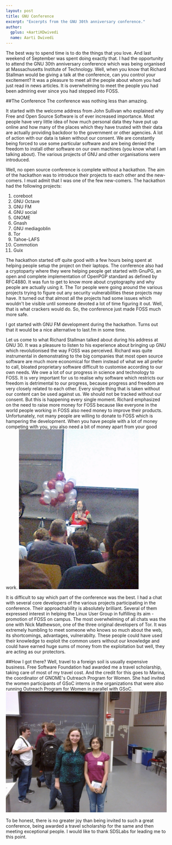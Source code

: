 ```yaml
---
layout: post
title: GNU Conference
excerpt: "Excerpts from the GNU 30th anniversary conference."
author:
  gplus: +AartiKDwivedi
  name: Aarti Dwivedi
---
```


The best way to spend time is to do the things that you love. And last weekend of September
was spent doing exactly that. I had the opportunity to attend the GNU 30th anniversary conference
which was being organised at Massachusetts Institute of Technology. Well, when you know that
Richard Stallman would be giving a talk at the conference, can you control your excitement?
It was a pleasure to meet all the people about whom you had just read in news articles. It
is overwhelming to meet the people you had been admiring ever since you had stepped into
FOSS.

##The Conference
The conference was nothing less than amazing.

It started with the welcome address from John Sullivan who explained why Free and Open Source
Software is of ever increased importance. Most people have very little idea of how much personal
data they have put up online and how many of the places which they have trusted with their data
are actually providing backdoor to the government or other agencies. A lot of action with our data
is taken without our consent. We are constantly being forced to use some particular software
and are being denied the freedom to install other software on our own machines (you know what I
am talking about). The various projects of GNU and other organisations were introduced.

Well, no open source conference is complete without a hackathon. The aim of the hackathon was
to introduce their projects to each other and the new-comers. I must admit that I was one of the
few new-comers. The hackathon had the following projects:
1. coreboot
2. GNU Octave
3. GNU FM
4. GNU social
5. GNOME
6. Gnash
7. GNU mediagoblin
8. Tor
9. Tahoe-LAFS
10. Commotion
11. Guix

The hackathon started off quite good with a few hours being spent at helping people setup the project
on their laptops. The conference also had a cryptoparty where they were helping people get started with
GnuPG, an open and complete implementation of OpenPGP standard as defined by RFC4880. It was fun
to get to know more about cryptography and why people are actually using it. The Tor people were going
around the various projects trying to figure out any security vulnerabilities these projects may have.
It turned out that almost all the projects had some issues which wouldn't be visible until someone
devoted a lot of time figuring it out. Well, that is what crackers would do. So, the conference just made
FOSS much more safe.

I got started with GNU FM development during the hackathon. Turns out that it would be a nice alternative
to last.fm in some time.

Let us come to what Richard Stallman talked about during his address at GNU 30. It was a pleasure to listen
to his experience about bringing up GNU which revolutionised the way FOSS was perceived. Richard was quite
instrumental in demonstrating to the big companies that most open source software are much more economical
for them instead of what we all prefer to call, bloated proprietary software difficult to customise according
to our own needs. We owe a lot of our progress in science and technology to FOSS. It is very important for
us to realise why software which restricts our freedom is detrimental to our progress, because progress and
freedom are very closely related to each other. Every single thing that is taken without our content can be
used against us. We should not be tracked without our consent. But this is happening every single moment.
Richard emphasized on the need to raise more money for FOSS because like everyone in the world people working
in FOSS also need money to improve their products. Unfortunately, not many people are willing to donate to
FOSS which is hampering the development. When you have people with a lot of money competing with you, you
also need a bit of money apart from your good work.
![Richard Stallman at GNU30](/images/posts/RichardStallman.jpg)

It is difficult to say which part of the conference was the best. I had a chat with several core developers
of the various projects participating in the conference. Their approachability is absolutely brilliant.
Several of them expressed interest in helping the Linux User Group in fulfilling its aim - promotion of
FOSS on campus. The most overwhelming of all chats was the one with Nick Mathewson, one of the three
original developers of Tor. It was extremely humbling to meet someone who knows so much about the web,
its shortcomings, advantages, vulnerabilty. These people could have used their knowledge to exploit the
common users without our knowledge and could have earned huge sums of money from the exploitation but well,
they are acting as our protectors.

##How I got there?
Well, travel to a foreign soil is usually expensive business. Free Software Foundation had awarded me a
travel scholarship, taking care of most of my travel cost. And the credit for this goes to Marina,
the coordinator of GNOME's Outreach Program for Women. She had invited the women participants of GSoC
interns in the organizations that were also running Outreach Program for Women in parallel with GSoC.
![Marina, OPW Coordinator, Software Engineer at Redhat](/images/posts/MarinaRedhat.jpg)

To be honest, there is no greater joy than being invited to such a great conference, being awarded a
travel scholarship for the same and then meeting exceptional people. I would like to thank SDSLabs for
leading me to this point.
